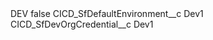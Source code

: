 <?xml version="1.0" encoding="UTF-8"?>
<CustomMetadata xmlns="http://soap.sforce.com/2006/04/metadata" xmlns:xsi="http://www.w3.org/2001/XMLSchema-instance" xmlns:xsd="http://www.w3.org/2001/XMLSchema">
    <label>DEV</label>
    <protected>false</protected>
    <values>
        <field>CICD_SfDefaultEnvironment__c</field>
        <value xsi:type="xsd:string">Dev1</value>
    </values>
    <values>
        <field>CICD_SfDevOrgCredential__c</field>
        <value xsi:type="xsd:string">Dev1</value>
    </values>
</CustomMetadata>
